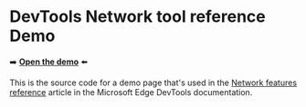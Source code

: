 # DevTools Network tool reference Demo

➡️ **[Open the demo](https://microsoftedge.github.io/Demos/devtools-network-reference/)** ⬅️

This is the source code for a demo page that's used in the [Network features reference](https://learn.microsoft.com/microsoft-edge/devtools/network/reference) article in the Microsoft Edge DevTools documentation.
